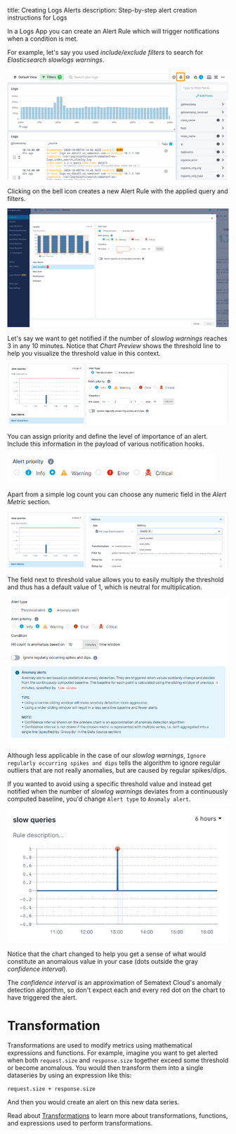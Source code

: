 title: Creating Logs Alerts
description: Step-by-step alert creation instructions for Logs

In a Logs App you can create an Alert Rule which will trigger notifications when a condition is met.

For example, let's say you used *include/exclude filters* to search for *Elasticsearch slowlogs warnings*.

![Elasticsearch slowlogs warnings search](../images/alerts/image_0.png)

Clicking on the bell icon creates a new Alert Rule with the applied query and filters.

![image alt text](../images/alerts/image_1_2.png)

Let's say we want to get notified if the number of *slowlog warnings* reaches 3 in any 10 minutes. Notice that *Chart Preview* shows the threshold line to help
you visualize the threshold value in this context.

![image alt text](../images/alerts/image_2_2.png)

 You can assign priority and define the level of importance of an alert. Include this information in the payload of various notification hooks.
 
 ![image alt text](../images/alerts/alert_priority.png)

Apart from a simple log count you can choose any numeric field in the *Alert Metric* section.

![image alt text](../images/alerts/image_3.png)

The field next to threshold value allows you to easily multiply the threshold and thus has a default value of 1, which is neutral for multiplication.  

![image alt text](../images/alerts/image_5_2.png)

Although less applicable in the case of our *slowlog warnings*, `Ignore regularly occurring spikes and dips` tells the algorithm to ignore regular outliers that are not really anomalies, but are caused by regular spikes/dips.

If you wanted to avoid using a specific threshold value and instead get notified when the number of *slowlog warnings* deviates from a continuously computed baseline, you'd change `Alert type` to `Anomaly alert`.

![image alt text](../images/alerts/image_6.png)

Notice that the chart changed to help you get a sense of what would constitute an anomalous value in your case (dots outside the gray *confidence interval*). 

The *confidence interval* is an approximation of Sematext Cloud's anomaly detection algorithm, so don't expect each and every red dot on the chart to have triggered the alert.

# Transformation

Transformations are used to modify metrics using mathematical expressions and functions. For example, imagine you want to get alerted when both `request.size` and `response.size` together exceed some threshold or become anomalous.  You would then transform them into a single dataseries by using an expression like this:

```
request.size + response.size
```

And then you would create an alert on this new data series.

Read about [Transformations](../dashboards/chart-builder/#transformation) to learn more about transformations, functions, and expressions used to perform transformations.
